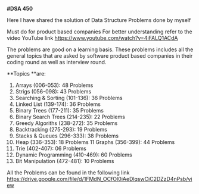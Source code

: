 **#DSA 450**

Here I have shared the solution of Data Structure Problems
done by myself

Must do for product based companies 
For better understanding refer to the video YouTube link 
https://www.youtube.com/watch?v=4iFALQ1ACdA

The problems are good on a learning basis.
These problems includes all the general topics
that are asked by software product based companies 
in their coding round as well as interview round.

**Topics **are:

01. Arrays                            (006-053): 48 Problems
02. Strigs                            (056-098): 43 Problems
03. Searching & Sorting               (101-136): 36 Problems
04. Linked List                       (139-174): 36 Problems
05. Binary Trees                      (177-211): 35 Problems
06. Binary Search Trees               (214-235): 22 Problems
07. Greedy Algoriths                  (238-272): 35 Problems
08. Backtracking                      (275-293): 19 Problems
09. Stacks & Queues                   (296-333): 38 Problems
10. Heap                              (336-353): 18 Problems
11 Graphs                             (356-399): 44 Problems
12. Trie                              (402-407): 06 Problems
13. Dynamic Programming               (410-469): 60 Problems
14. Bit Manipulation                  (472-481): 10 Problems

All the Problems can be found in the following link
https://drive.google.com/file/d/1FMdN_OCfOI0iAeDlqswCiC2DZzD4nPsb/view
